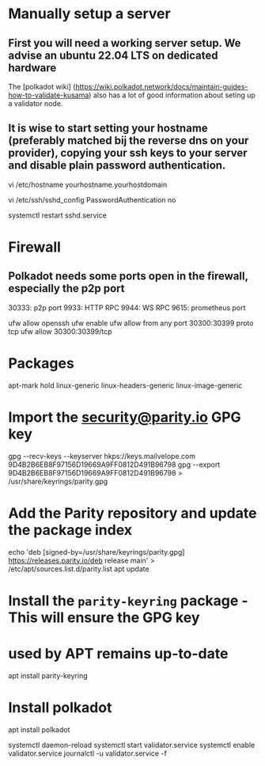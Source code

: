 # Manually setup a server
## First you will need a working server setup. We advise an ubuntu 22.04 LTS on dedicated hardware

  The [polkadot wiki] (https://wiki.polkadot.network/docs/maintain-guides-how-to-validate-kusama) also has a lot of good information about seting up a validator node.

## It is wise to start setting your hostname (preferably matched bij the reverse dns on your provider), copying your ssh keys to your server and disable plain password authentication.

  vi /etc/hostname
  yourhostname.yourhostdomain

  vi /etc/ssh/sshd_config
  PasswordAuthentication no

  systemctl restart sshd.service

# Firewall
## Polkadot needs some ports open in the firewall, especially the p2p port

30333: p2p port
9933: HTTP RPC
9944: WS RPC
9615: prometheus port

  ufw allow openssh
  ufw enable
  ufw allow from any port 30300:30399 proto tcp
  ufw allow 30300:30399/tcp

# Packages

  apt-mark hold linux-generic linux-headers-generic linux-image-generic

# Import the security@parity.io GPG key
  gpg --recv-keys --keyserver hkps://keys.mailvelope.com 9D4B2B6EB8F97156D19669A9FF0812D491B96798
  gpg --export 9D4B2B6EB8F97156D19669A9FF0812D491B96798 > /usr/share/keyrings/parity.gpg
# Add the Parity repository and update the package index
  echo 'deb [signed-by=/usr/share/keyrings/parity.gpg] https://releases.parity.io/deb release main' > /etc/apt/sources.list.d/parity.list
  apt update
# Install the `parity-keyring` package - This will ensure the GPG key
# used by APT remains up-to-date
  apt install parity-keyring
# Install polkadot
  apt install polkadot

  systemctl daemon-reload
  systemctl start validator.service
  systemctl enable validator.service
  journalctl -u validator.service -f
